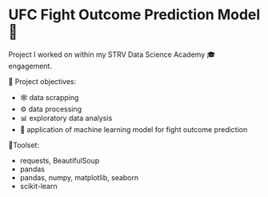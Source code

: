 # UFC Fight Outcome Prediction Model 🥊
Project I worked on within my STRV Data Science Academy  🎓 engagement.

📝 Project objectives:
* 🕸️ data scrapping
* ⚙️ data processing
* 📊 exploratory data analysis
* 🤖 application of machine learning model for fight outcome prediction

🔨Toolset:
* requests, BeautifulSoup
* pandas
* pandas, numpy, matplotlib, seaborn
* scikit-learn

